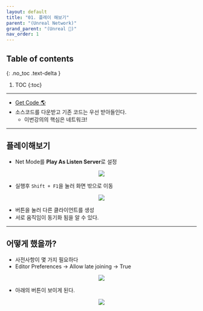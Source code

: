 ```yaml
---
layout: default
title: "01. 플레이 해보기"
parent: "(Unreal Network)"
grand_parent: "(Unreal 🚀)"
nav_order: 1
---
```


## Table of contents
{: .no_toc .text-delta }

1. TOC
{:toc}

---

* [Get Code 🌎](https://github.com/Arthur880708/Unreal_Example_Network/tree/1)
* 소스코드를 다운받고 기존 코드는 우선 받아들인다.
    * 이번강의의 핵심은 네트워크!

---

## 플레이해보기

* Net Mode를 **Play As Listen Server**로 설정

<p align="center">
  <img src="https://taehyungs-programming-blog.github.io/blog/assets/images/unreal/network/unreal_network_1_1.png"/>
</p>

* 실행후 `Shift + F1`을 눌러 화면 밖으로 이동

<p align="center">
  <img src="https://taehyungs-programming-blog.github.io/blog/assets/images/unreal/network/unreal_network_1_2.png"/>
</p>

* 버튼을 눌러 다른 클라이언트를 생성
* 서로 움직임이 동기화 됨을 알 수 있다.

---

## 어떻게 했을까?

* 사전사항이 몇 가지 필요하다
* Editor Preferences -> Allow late joining -> True

<p align="center">
  <img src="https://taehyungs-programming-blog.github.io/blog/assets/images/unreal/network/unreal_network_1_3.png"/>
</p>

* 아래의 버튼이 보이게 된다.

<p align="center">
  <img src="https://taehyungs-programming-blog.github.io/blog/assets/images/unreal/network/unreal_network_1_2.png"/>
</p>

